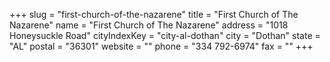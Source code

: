 +++
slug = "first-church-of-the-nazarene"
title = "First Church of The Nazarene"
name = "First Church of The Nazarene"
address = "1018 Honeysuckle Road"
cityIndexKey = "city-al-dothan"
city = "Dothan"
state = "AL"
postal = "36301"
website = ""
phone = "334 792-6974"
fax = ""
+++
